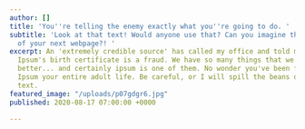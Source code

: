 ```yaml
---
author: []
title: 'You''re telling the enemy exactly what you''re going to do. '
subtitle: 'Look at that text! Would anyone use that? Can you imagine that, the text
  of your next webpage?! '
excerpt: An 'extremely credible source' has called my office and told me that Lorem
  Ipsum's birth certificate is a fraud. We have so many things that we have to do
  better... and certainly ipsum is one of them. No wonder you've been fighting Lorem
  Ipsum your entire adult life. Be careful, or I will spill the beans on your placeholder
  text.
featured_image: "/uploads/p07gdgr6.jpg"
published: 2020-08-17 07:00:00 +0000

---
```

